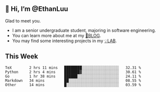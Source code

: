 ## 👋 Hi, I’m @EthanLuu

Glad to meet you.

- I am a senior undergraduate student, majoring in software engineering.
- You can learn more about me at my [📝BLOG](https://blog.ethanloo.cn).
- You may find some interesting projects in my [💡LAB](https://lab.ethanloo.cn).

## This Week
<!--START_SECTION:waka-->

```text
TeX        2 hrs 11 mins   ████████░░░░░░░░░░░░░░░░░   32.31 %
Python     2 hrs 4 mins    ███████▓░░░░░░░░░░░░░░░░░   30.61 %
Go         1 hr 38 mins    ██████░░░░░░░░░░░░░░░░░░░   24.11 %
Markdown   34 mins         ██░░░░░░░░░░░░░░░░░░░░░░░   08.55 %
Other      14 mins         █░░░░░░░░░░░░░░░░░░░░░░░░   03.59 %
```

<!--END_SECTION:waka-->
